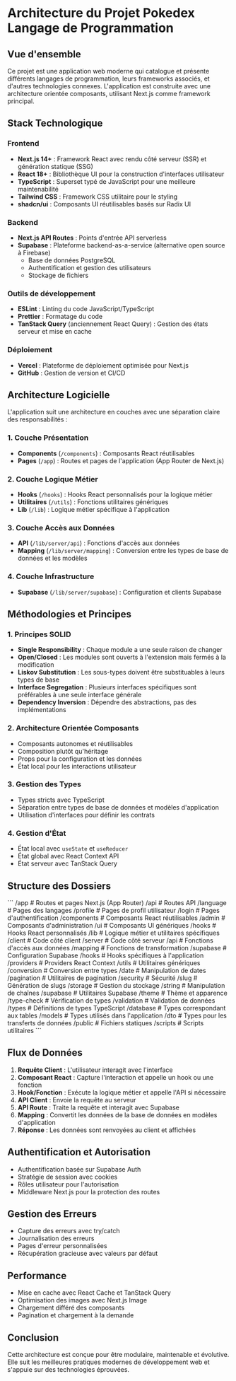 # Architecture du Projet Pokedex Langage de Programmation

## Vue d'ensemble

Ce projet est une application web moderne qui catalogue et présente différents langages de programmation, leurs frameworks associés, et d'autres technologies connexes. L'application est construite avec une architecture orientée composants, utilisant Next.js comme framework principal.

## Stack Technologique

### Frontend
- **Next.js 14+** : Framework React avec rendu côté serveur (SSR) et génération statique (SSG)
- **React 18+** : Bibliothèque UI pour la construction d'interfaces utilisateur
- **TypeScript** : Superset typé de JavaScript pour une meilleure maintenabilité
- **Tailwind CSS** : Framework CSS utilitaire pour le styling
- **shadcn/ui** : Composants UI réutilisables basés sur Radix UI

### Backend
- **Next.js API Routes** : Points d'entrée API serverless
- **Supabase** : Plateforme backend-as-a-service (alternative open source à Firebase)
  - Base de données PostgreSQL
  - Authentification et gestion des utilisateurs
  - Stockage de fichiers

### Outils de développement
- **ESLint** : Linting du code JavaScript/TypeScript
- **Prettier** : Formatage du code
- **TanStack Query** (anciennement React Query) : Gestion des états serveur et mise en cache

### Déploiement
- **Vercel** : Plateforme de déploiement optimisée pour Next.js
- **GitHub** : Gestion de version et CI/CD

## Architecture Logicielle

L'application suit une architecture en couches avec une séparation claire des responsabilités :

### 1. Couche Présentation
- **Components** (`/components`) : Composants React réutilisables
- **Pages** (`/app`) : Routes et pages de l'application (App Router de Next.js)

### 2. Couche Logique Métier
- **Hooks** (`/hooks`) : Hooks React personnalisés pour la logique métier
- **Utilitaires** (`/utils`) : Fonctions utilitaires génériques
- **Lib** (`/lib`) : Logique métier spécifique à l'application

### 3. Couche Accès aux Données
- **API** (`/lib/server/api`) : Fonctions d'accès aux données
- **Mapping** (`/lib/server/mapping`) : Conversion entre les types de base de données et les modèles

### 4. Couche Infrastructure
- **Supabase** (`/lib/server/supabase`) : Configuration et clients Supabase

## Méthodologies et Principes

### 1. Principes SOLID
- **Single Responsibility** : Chaque module a une seule raison de changer
- **Open/Closed** : Les modules sont ouverts à l'extension mais fermés à la modification
- **Liskov Substitution** : Les sous-types doivent être substituables à leurs types de base
- **Interface Segregation** : Plusieurs interfaces spécifiques sont préférables à une seule interface générale
- **Dependency Inversion** : Dépendre des abstractions, pas des implémentations

### 2. Architecture Orientée Composants
- Composants autonomes et réutilisables
- Composition plutôt qu'héritage
- Props pour la configuration et les données
- État local pour les interactions utilisateur

### 3. Gestion des Types
- Types stricts avec TypeScript
- Séparation entre types de base de données et modèles d'application
- Utilisation d'interfaces pour définir les contrats

### 4. Gestion d'État
- État local avec `useState` et `useReducer`
- État global avec React Context API
- État serveur avec TanStack Query

## Structure des Dossiers

\`\`\`
/app                   # Routes et pages Next.js (App Router)
  /api                 # Routes API
  /language            # Pages des langages
  /profile             # Pages de profil utilisateur
  /login               # Pages d'authentification
/components            # Composants React réutilisables
  /admin               # Composants d'administration
  /ui                  # Composants UI génériques
/hooks                 # Hooks React personnalisés
/lib                   # Logique métier et utilitaires spécifiques
  /client              # Code côté client
  /server              # Code côté serveur
    /api               # Fonctions d'accès aux données
    /mapping           # Fonctions de transformation
    /supabase          # Configuration Supabase
  /hooks               # Hooks spécifiques à l'application
  /providers           # Providers React Context
/utils                 # Utilitaires génériques
  /conversion          # Conversion entre types
  /date                # Manipulation de dates
  /pagination          # Utilitaires de pagination
  /security            # Sécurité
  /slug                # Génération de slugs
  /storage             # Gestion du stockage
  /string              # Manipulation de chaînes
  /supabase            # Utilitaires Supabase
  /theme               # Thème et apparence
  /type-check          # Vérification de types
  /validation          # Validation de données
/types                 # Définitions de types TypeScript
  /database            # Types correspondant aux tables
  /models              # Types utilisés dans l'application
  /dto                 # Types pour les transferts de données
/public                # Fichiers statiques
/scripts               # Scripts utilitaires
\`\`\`

## Flux de Données

1. **Requête Client** : L'utilisateur interagit avec l'interface
2. **Composant React** : Capture l'interaction et appelle un hook ou une fonction
3. **Hook/Fonction** : Exécute la logique métier et appelle l'API si nécessaire
4. **API Client** : Envoie la requête au serveur
5. **API Route** : Traite la requête et interagit avec Supabase
6. **Mapping** : Convertit les données de la base de données en modèles d'application
7. **Réponse** : Les données sont renvoyées au client et affichées

## Authentification et Autorisation

- Authentification basée sur Supabase Auth
- Stratégie de session avec cookies
- Rôles utilisateur pour l'autorisation
- Middleware Next.js pour la protection des routes

## Gestion des Erreurs

- Capture des erreurs avec try/catch
- Journalisation des erreurs
- Pages d'erreur personnalisées
- Récupération gracieuse avec valeurs par défaut

## Performance

- Mise en cache avec React Cache et TanStack Query
- Optimisation des images avec Next.js Image
- Chargement différé des composants
- Pagination et chargement à la demande

## Conclusion

Cette architecture est conçue pour être modulaire, maintenable et évolutive. Elle suit les meilleures pratiques modernes de développement web et s'appuie sur des technologies éprouvées.

